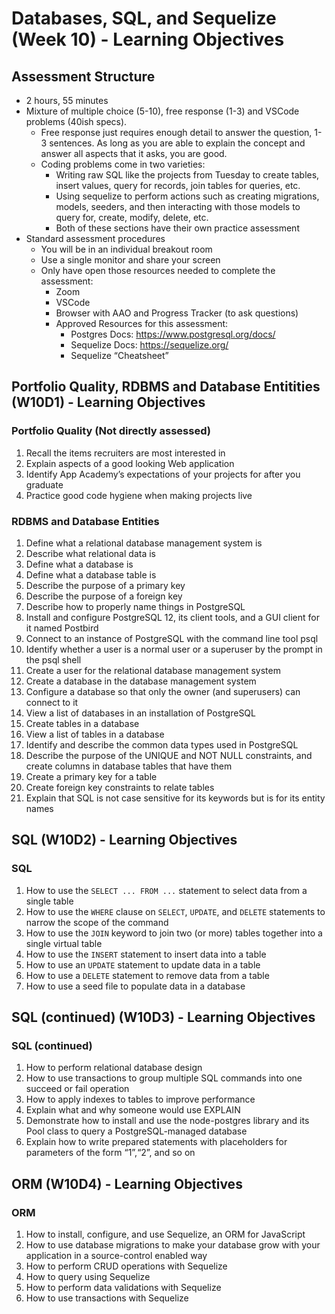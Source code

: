 Databases, SQL, and Sequelize (Week 10) - Learning Objectives
=============================================================

Assessment Structure
--------------------

-   2 hours, 55 minutes
-   Mixture of multiple choice (5-10), free response (1-3) and VSCode problems (40ish specs).
    -   Free response just requires enough detail to answer the question, 1-3 sentences. As long as you are able to explain the concept and answer all aspects that it asks, you are good.
    -   Coding problems come in two varieties:
        -   Writing raw SQL like the projects from Tuesday to create tables, insert values, query for records, join tables for queries, etc.
        -   Using sequelize to perform actions such as creating migrations, models, seeders, and then interacting with those models to query for, create, modify, delete, etc.
        -   Both of these sections have their own practice assessment
-   Standard assessment procedures
    -   You will be in an individual breakout room
    -   Use a single monitor and share your screen
    -   Only have open those resources needed to complete the assessment:
        -   Zoom
        -   VSCode
        -   Browser with AAO and Progress Tracker (to ask questions)
        -   Approved Resources for this assessment:
            -   Postgres Docs: https://www.postgresql.org/docs/
            -   Sequelize Docs: https://sequelize.org/
            -   Sequelize “Cheatsheet”

Portfolio Quality, RDBMS and Database Entitities (W10D1) - Learning Objectives
------------------------------------------------------------------------------

### Portfolio Quality (Not directly assessed)

1.  Recall the items recruiters are most interested in
2.  Explain aspects of a good looking Web application
3.  Identify App Academy’s expectations of your projects for after you graduate
4.  Practice good code hygiene when making projects live

### RDBMS and Database Entities

1.  Define what a relational database management system is
2.  Describe what relational data is
3.  Define what a database is
4.  Define what a database table is
5.  Describe the purpose of a primary key
6.  Describe the purpose of a foreign key
7.  Describe how to properly name things in PostgreSQL
8.  Install and configure PostgreSQL 12, its client tools, and a GUI client for it named Postbird
9.  Connect to an instance of PostgreSQL with the command line tool psql
10. Identify whether a user is a normal user or a superuser by the prompt in the psql shell
11. Create a user for the relational database management system
12. Create a database in the database management system
13. Configure a database so that only the owner (and superusers) can connect to it
14. View a list of databases in an installation of PostgreSQL
15. Create tables in a database
16. View a list of tables in a database
17. Identify and describe the common data types used in PostgreSQL
18. Describe the purpose of the UNIQUE and NOT NULL constraints, and create columns in database tables that have them
19. Create a primary key for a table
20. Create foreign key constraints to relate tables
21. Explain that SQL is not case sensitive for its keywords but is for its entity names

SQL (W10D2) - Learning Objectives
---------------------------------

### SQL

1.  How to use the `SELECT ... FROM ...` statement to select data from a single table
2.  How to use the `WHERE` clause on `SELECT`, `UPDATE`, and `DELETE` statements to narrow the scope of the command
3.  How to use the `JOIN` keyword to join two (or more) tables together into a single virtual table
4.  How to use the `INSERT` statement to insert data into a table
5.  How to use an `UPDATE` statement to update data in a table
6.  How to use a `DELETE` statement to remove data from a table
7.  How to use a seed file to populate data in a database

SQL (continued) (W10D3) - Learning Objectives
---------------------------------------------

### SQL (continued)

1.  How to perform relational database design
2.  How to use transactions to group multiple SQL commands into one succeed or fail operation
3.  How to apply indexes to tables to improve performance
4.  Explain what and why someone would use EXPLAIN
5.  Demonstrate how to install and use the node-postgres library and its Pool class to query a PostgreSQL-managed database
6.  Explain how to write prepared statements with placeholders for parameters of the form “$1”, “$2”, and so on

ORM (W10D4) - Learning Objectives
---------------------------------

### ORM

1.  How to install, configure, and use Sequelize, an ORM for JavaScript
2.  How to use database migrations to make your database grow with your application in a source-control enabled way
3.  How to perform CRUD operations with Sequelize
4.  How to query using Sequelize
5.  How to perform data validations with Sequelize
6.  How to use transactions with Sequelize
